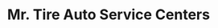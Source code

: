 ---
title: "Mr. Tire Auto Service Centers"
url: /ephrata/mr-tire-auto-service-centers/
shop: Reifen
---